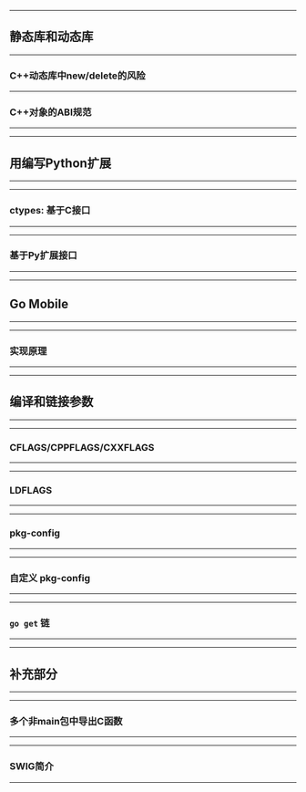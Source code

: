 
<!-- ++++++++++++++++++++++++++++++++++++++++++++++++++++++++++++++++++++++  -->
***
## 静态库和动态库

---
### C++动态库中new/delete的风险

---
### C++对象的ABI规范
------------------


<!-- ++++++++++++++++++++++++++++++++++++++++++++++++++++++++++++++++++++++  -->
***

## 用编写Python扩展
-----------------

---
### ctypes: 基于C接口
-------------------

---
### 基于Py扩展接口
---------------


<!-- ++++++++++++++++++++++++++++++++++++++++++++++++++++++++++++++++++++++  -->
***

## Go Mobile
------------

---
### 实现原理
----------


<!-- ++++++++++++++++++++++++++++++++++++++++++++++++++++++++++++++++++++++  -->
***

## 编译和链接参数
--------------

---
### CFLAGS/CPPFLAGS/CXXFLAGS
---------------------------

---
### LDFLAGS
----------


---
### pkg-config
-------------

<!-- bc 文件 -->

---
### 自定义 pkg-config
-------------------

---
### `go get` 链
--------------

<!-- ++++++++++++++++++++++++++++++++++++++++++++++++++++++++++++++++++++++  -->
***

## 补充部分
---------

---
### 多个非main包中导出C函数
-----------------------

<!-- C.xxx 类型不能跨越多个包 -->

---
### SWIG简介
----------

